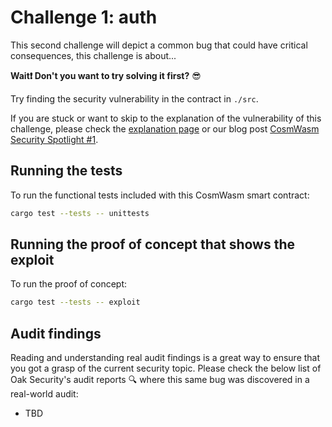 # Challenge 1: auth

This second challenge will depict a common bug that could have critical consequences, this challenge is about...

**Wait:exclamation: Don't you want to try solving it first?** :sunglasses:

Try finding the security vulnerability in the contract in `./src`.

If you are stuck or want to skip to the explanation of the vulnerability of this challenge, please check the [explanation page](EXPLANATION.md) or our blog post [CosmWasm Security Spotlight #1](https://medium.com/@jcsec-audits/cosmwasm-security-spotlight-1-cba294b27ea2).

## Running the tests

To run the functional tests included with this CosmWasm smart contract:
```sh
cargo test --tests -- unittests
```

## Running the proof of concept that shows the exploit

To run the proof of concept:
```sh
cargo test --tests -- exploit
```

## Audit findings

Reading and understanding real audit findings is a great way to ensure that you got a grasp of the current security topic. Please check the below list of Oak Security's audit reports :mag: where this same bug was discovered in a real-world audit:

- TBD